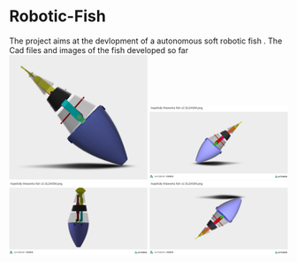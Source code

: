 # Robotic-Fish
The project aims at the devlopment of a autonomous soft robotic fish .
The Cad files and images of the fish developed so far
<img src="https://github.com/starceees/Robotic-Fish/blob/main/tail%20fin/fish1.jpg" alt="View 1" width="250"/>
<img src="https://github.com/starceees/Robotic-Fish/blob/main/tail%20fin/fish2.jpg" alt="View 2" width="250"/>
<img src="https://github.com/starceees/Robotic-Fish/blob/main/tail%20fin/fish3.jpg" alt="View 3" width="250"/>
<img src="https://github.com/starceees/Robotic-Fish/blob/main/tail%20fin/fish4.jpg" alt="View 4" width="250"/>

